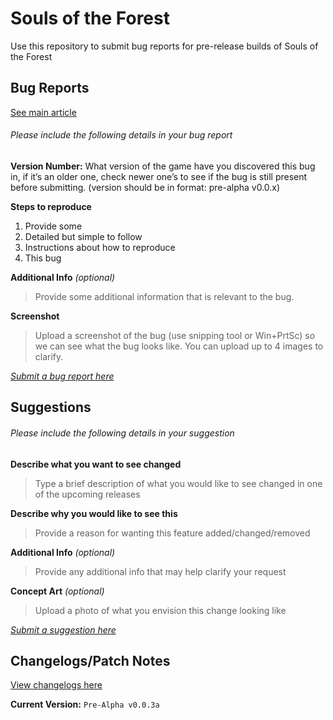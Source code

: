 Souls of the Forest
==============
Use this repository to submit bug reports for pre-release builds of Souls of the Forest

## Bug Reports
[See main article](Bug_Report.md)

###### Please include the following details in your bug report

**Version Number:** What version of the game have you discovered this bug in, if it’s an older one, check newer one’s to see if the bug is still present before submitting. (version should be in format: pre-alpha v0.0.x)

**Steps to reproduce**
  1. Provide some
  2. Detailed but simple to follow
  3. Instructions about how to reproduce
  4. This bug

**Additional Info** *(optional)*
>Provide some additional information that is relevant to the bug.

**Screenshot**
>Upload a screenshot of the bug (use snipping tool or Win+PrtSc) so we can see what the bug looks like. You can upload up to 4 images to clarify.

*[Submit a bug report here](https://github.com/OS-Games-Official/SoulsOfTheForest/issues/new?assignees=&labels=bug&template=bug_report.md&title=%5BBUG%5D)*

## Suggestions

###### Please include the following details in your suggestion

**Describe what you want to see changed**

> Type a brief description of what you would like to see changed in one of the upcoming releases

**Describe why you would like to see this**

> Provide a reason for wanting this feature added/changed/removed

**Additional Info** *(optional)*

> Provide any additional info that may help clarify your request

**Concept Art** *(optional)*

> Upload a photo of what you envision this change looking like

*[Submit a suggestion here](https://github.com/OS-Games-Official/SoulsOfTheForest/issues/new?assignees=&labels=suggestion&template=suggestion.md&title=%5BSUGGESTION%5D)*

## Changelogs/Patch Notes
[View changelogs here](Changelog.md)

**Current Version:** `Pre-Alpha v0.0.3a`
